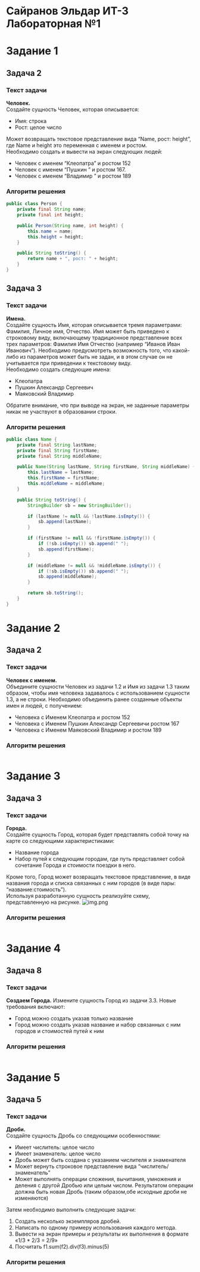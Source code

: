 # Сайранов Эльдар ИТ-3 Лабораторная №1

# Задание 1

## Задача 2

### Текст задачи

**Человек.**<br>
Создайте сущность Человек, которая описывается:<br>
- Имя: строка
- Рост: целое число

Может возвращать текстовое представление вида “Name, рост: height”, где Name и height это
переменная с именем и ростом.<br>
Необходимо создать и вывести на экран следующих людей:
- Человек с именем “Клеопатра” и ростом 152
- Человек с именем “Пушкин ” и ростом 167.
- Человек с именем “Владимир ” и ростом 189

### Алгоритм решения

```java
public class Person {
    private final String name;
    private final int height;

    public Person(String name, int height) {
        this.name = name;
        this.height = height;
    }

    public String toString() {
        return name + ", рост: " + height;
    }
}
```

## Задача 3

### Текст задачи

**Имена.**<br>
Создайте сущность Имя, которая описывается тремя параметрами: Фамилия, Личное имя,
Отчество. Имя может быть приведено к строковому виду, включающему традиционное
представление всех трех параметров: Фамилия Имя Отчество (например “Иванов Иван
Иванович”). Необходимо предусмотреть возможность того, что какой-либо из параметров может
быть не задан, и в этом случае он не учитывается при приведении к текстовому виду.<br>
Необходимо создать следующие имена:
- Клеопатра
- Пушкин Александр Сергеевич
- Маяковский Владимир

Обратите внимание, что при выводе на экран, не заданные параметры никак не участвуют в
образовании строки.

### Алгоритм решения

```java
public class Name {
    private final String lastName;
    private final String firstName;
    private final String middleName;

    public Name(String lastName, String firstName, String middleName) {
        this.lastName = lastName;
        this.firstName = firstName;
        this.middleName = middleName;
    }

    public String toString() {
        StringBuilder sb = new StringBuilder();

        if (lastName != null && !lastName.isEmpty()) {
            sb.append(lastName);
        }

        if (firstName != null && !firstName.isEmpty()) {
            if (!sb.isEmpty()) sb.append(" ");
            sb.append(firstName);
        }

        if (middleName != null && !middleName.isEmpty()) {
            if (!sb.isEmpty()) sb.append(" ");
            sb.append(middleName);
        }

        return sb.toString();
    }
}
```


# Задание 2

## Задача 2

### Текст задачи

**Человек с именем.**<br>
Объедините сущности Человек из задачи 1.2 и Имя из задачи 1.3 таким образом, чтобы имя
человека задавалось с использованием сущности 1.3, а не строки.
Необходимо объединить ранее созданные объекты имен и людей, с получением:
- Человека с Именем Клеопатра и ростом 152
- Человека с Именем Пушкин Александр Сергеевичи ростом 167
- Человека с Именем Маяковский Владимир и ростом 189

### Алгоритм решения

```java

```

# Задание 3

## Задача 3

### Текст задачи

**Города.**<br>
Создайте сущность Город, которая будет представлять собой точку на карте со следующими
характеристиками:
- Название города
- Набор путей к следующим городам, где путь представляет собой сочетание Города и
стоимости поездки в него.

Кроме того, Город может возвращать текстовое представление, в виде названия города и списка
связанных с ним городов (в виде пары: “название:стоимость”).<br>
Используя разработанную сущность реализуйте схему, представленную на рисунке.
![img.png](img.png)
### Алгоритм решения

```java

```

# Задание 4

## Задача 8

### Текст задачи

**Создаем Города.**
Измените сущность Город из задачи 3.3. Новые требования включают:
- Город можно создать указав только название
- Город можно создать указав название и набор связанных с ним городов и стоимостей
путей к ним

### Алгоритм решения

```java
```

# Задание 5

## Задача 5

### Текст задачи

**Дроби.**<br>
Создайте сущность Дробь со следующими особенностями:
- Имеет числитель: целое число
- Имеет знаменатель: целое число
- Дробь может быть создана с указанием числителя и знаменателя
- Может вернуть строковое представление вида “числитель/знаменатель”
- Может выполнять операции сложения, вычитания, умножения и деления с другой Дробью
или целым числом. Результатом операции должна быть новая Дробь (таким образом,обе
исходные дроби не изменяются)

Затем необходимо выполнить следующие задачи:
1. Создать несколько экземпляров дробей.
2. Написать по одному примеру использования каждого метода.
3. Вывести на экран примеры и результаты их выполнения в формате «1/3 * 2/3 = 2/9»
4. Посчитать f1.sum(f2).div(f3).minus(5)

### Алгоритм решения

```java
```
